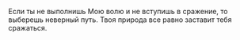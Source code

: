 Если ты не выполнишь Мою волю и не вступишь в сражение, то выберешь неверный путь. Твоя природа все равно заставит тебя сражаться.
